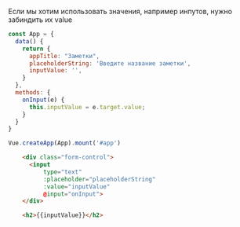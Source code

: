 Если мы хотим использовать значения, например инпутов, нужно забиндить их value

```js
const App = {
  data() {
    return {
      appTitle: "Заметки",
      placeholderString: 'Введите название заметки',
      inputValue: '',
    }
  },
  methods: {
    onInput(e) {
      this.inputValue = e.target.value;
    }
  }
}

Vue.createApp(App).mount('#app')
```

```html
    <div class="form-control">
      <input
          type="text"
          :placeholder="placeholderString"
          :value="inputValue"
          @input="onInput">
    </div>

    <h2>{{inputValue}}</h2>
```